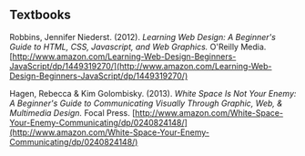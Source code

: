 ## Textbooks

Robbins, Jennifer Niederst. (2012). *Learning Web Design: A Beginner's Guide to HTML, CSS, Javascript, and Web Graphics.* O'Reilly Media. [http://www.amazon.com/Learning-Web-Design-Beginners-JavaScript/dp/1449319270/](http://www.amazon.com/Learning-Web-Design-Beginners-JavaScript/dp/1449319270/)

Hagen, Rebecca & Kim Golombisky. (2013). *White Space Is Not Your Enemy: A Beginner's Guide to Communicating Visually Through Graphic, Web, & Multimedia Design.* Focal Press. [http://www.amazon.com/White-Space-Your-Enemy-Communicating/dp/0240824148/](http://www.amazon.com/White-Space-Your-Enemy-Communicating/dp/0240824148/)

